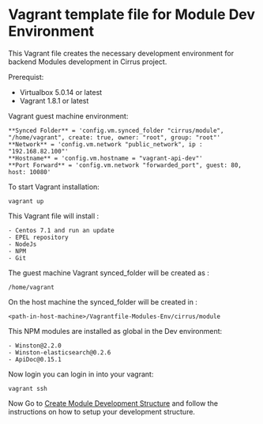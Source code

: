 # Vagrant template file for Module Dev Environment

This Vagrant file creates the necessary development environment for backend Modules development in Cirrus project.

Prerequist:
- Virtualbox 5.0.14 or latest
- Vagrant 1.8.1 or latest


Vagrant guest machine environment:
```
**Synced Folder** = 'config.vm.synced_folder "cirrus/module", "/home/vagrant", create: true, owner: "root", group: "root"'
**Network** = 'config.vm.network "public_network", ip : "192.168.82.100"'
**Hostname** = 'config.vm.hostname = "vagrant-api-dev"'
**Port Forward** = 'config.vm.network "forwarded_port", guest: 80, host: 10080'
```

To start Vagrant installation:
```
vagrant up
```

This Vagrant file will install :
```
- Centos 7.1 and run an update
- EPEL repository
- NodeJs
- NPM
- Git
```

The guest machine Vagrant synced_folder will be created as :
```
/home/vagrant
```
On the host machine the synced_folder will be created in :
```
<path-in-host-machine>/Vagrantfile-Modules-Env/cirrus/module
```

This NPM modules are installed as global in the Dev environment:
```
- Winston@2.2.0
- Winston-elasticsearch@0.2.6
- ApiDoc@0.15.1
```

Now login you can login in into your vagrant:
```
vagrant ssh
```

Now Go to [Create Module Development Structure](https://couldhardware.atlassian.net/wiki/plugins/createcontent/draft-createpage.action?draftId=9568283) and follow the instructions on how to setup your development structure.
